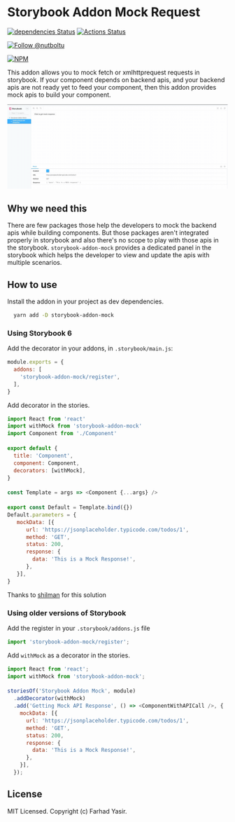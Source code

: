 # Storybook Addon Mock Request

[![dependencies Status](https://david-dm.org/nutboltu/storybook-addon-mock/status.svg)](https://david-dm.org/nutboltu/storybook-addon-mock)  [![Actions Status](https://github.com/nutboltu/storybook-addon-mock/workflows/CI/badge.svg)](https://github.com/nutboltu/storybook-addon-mock/actions)

<a href="https://twitter.com/intent/follow?screen_name=nutboltu">
   <img src="https://img.shields.io/twitter/follow/nutboltu.svg?label=Follow%20@nutboltu" alt="Follow @nutboltu" />
</a>

[![NPM](https://nodei.co/npm/storybook-addon-mock.png?downloads=true&downloadRank=true&stars=true)](https://nodei.co/npm/storybook-addon-mock/)

This addon allows you to mock fetch or xmlhttprequest requests in storybook. If your component depends on backend apis, and your backend apis are not ready yet to feed your component, then this addon provides mock apis to build your component.

![Screenshot](/docs/resources/storybook-addon-mock-preview.gif)

## Why we need this

There are few packages those help the developers to mock the backend apis while building components. But those packages aren't integrated properly in storybook and also there's no scope to play with those apis in the storybook. `storybook-addon-mock` provides a dedicated panel in the storybook which helps the developer to view and update the apis with multiple scenarios.

## How to use

Install the addon in your project as dev dependencies.

```bash
  yarn add -D storybook-addon-mock
```

### Using Storybook 6

Add the decorator in your addons, in `.storybook/main.js`:


```js
module.exports = {
  addons: [
    'storybook-addon-mock/register',
  ],
}

```

Add decorator in the stories.

```js
import React from 'react'
import withMock from 'storybook-addon-mock'
import Component from './Component'

export default {
  title: 'Component',
  component: Component,
  decorators: [withMock],
}

const Template = args => <Component {...args} />

export const Default = Template.bind({})
Default.parameters = {
   mockData: [{
      url: 'https://jsonplaceholder.typicode.com/todos/1',
      method: 'GET',
      status: 200,
      response: {
        data: 'This is a Mock Response!',
      },
   }],
}
```

Thanks to [shilman](https://github.com/storybookjs/storybook/issues/14817) for this solution


### Using older versions of Storybook

Add the register in your `.storybook/addons.js` file

```js
import 'storybook-addon-mock/register';
```

Add `withMock` as a decorator in the stories.

```js
import React from 'react';
import withMock from 'storybook-addon-mock';

storiesOf('Storybook Addon Mock', module)
  .addDecorator(withMock)
  .add('Getting Mock API Response', () => <ComponentWithAPICall />, {
    mockData: [{
      url: 'https://jsonplaceholder.typicode.com/todos/1',
      method: 'GET',
      status: 200,
      response: {
        data: 'This is a Mock Response!',
      },
    }],
  });
```

## License

MIT Licensed. Copyright (c) Farhad Yasir.

